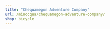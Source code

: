 ```yaml
---
title: "Chequamegon Adventure Company"
url: /minocqua/chequamegon-adventure-company/
shop: bicycle
---
```

